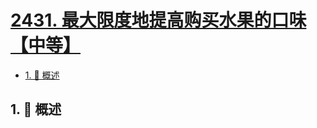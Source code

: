 # [2431. 最大限度地提高购买水果的口味【中等】](https://github.com/tnotesjs/TNotes.leetcode/tree/main/notes/2431.%20%E6%9C%80%E5%A4%A7%E9%99%90%E5%BA%A6%E5%9C%B0%E6%8F%90%E9%AB%98%E8%B4%AD%E4%B9%B0%E6%B0%B4%E6%9E%9C%E7%9A%84%E5%8F%A3%E5%91%B3%E3%80%90%E4%B8%AD%E7%AD%89%E3%80%91)

<!-- region:toc -->

- [1. 📝 概述](#1--概述)

<!-- endregion:toc -->

## 1. 📝 概述
